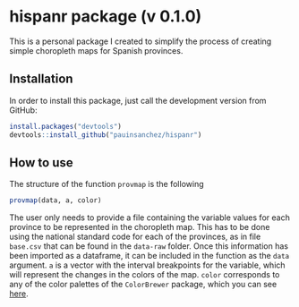 # hispanr package (v 0.1.0)
This is a personal package I created to simplify the process of creating simple choropleth maps for Spanish provinces. 

## Installation
In order to install this package, just call the development version from GitHub:
``` r
install.packages("devtools")
devtools::install_github("pauinsanchez/hispanr")
```

## How to use
The structure of the function `provmap` is the following
```r
provmap(data, a, color)
```
The user only needs to provide a file containing the variable values for each province to be represented in the choropleth map. This has to be done using the national standard code for each of the provinces, as in file  `base.csv` that can be found in the `data-raw` folder. Once this information has been imported as a dataframe, it can be included in the function as the `data` argument. `a` is a vector with the interval breakpoints for the variable, which will represent the changes in the colors of the map. `color` corresponds to any of the color palettes of the `ColorBrewer` package, which you can see [here](http://colorbrewer2.org/).
